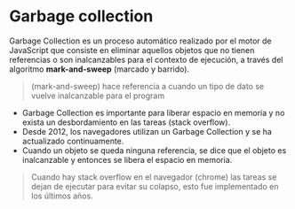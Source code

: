 # Garbage collection

Garbage Collection es un proceso automático realizado por el motor de JavaScript que consiste en eliminar aquellos objetos que no tienen referencias o son inalcanzables para el contexto de ejecución, a través del algoritmo **mark-and-sweep** (marcado y barrido).

> (mark-and-sweep) hace referencia a cuando un tipo de dato se vuelve inalcanzable para el program

- Garbage Collection es importante para liberar espacio en memoria y no exista un desbordamiento en las tareas (stack overflow).
- Desde 2012, los navegadores utilizan un Garbage Collection y se ha actualizado continuamente.
- Cuando un objeto se queda ninguna referencia, se dice que el objeto es inalcanzable y entonces se libera el espacio en memoria.

> Cuando hay stack overflow en el navegador (chrome) las tareas se dejan de ejecutar para evitar su colapso, esto fue implementado en los últimos años.